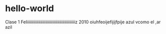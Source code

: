 # hello-world
Clase 1
Feliiiiiiiiiiiiiiiiiiiiiiiiiiiiiiiiiiiiiiiiiiiiiiz 2010
oiuhfeoijefijijfpije azul vcomo el ,ar azil
